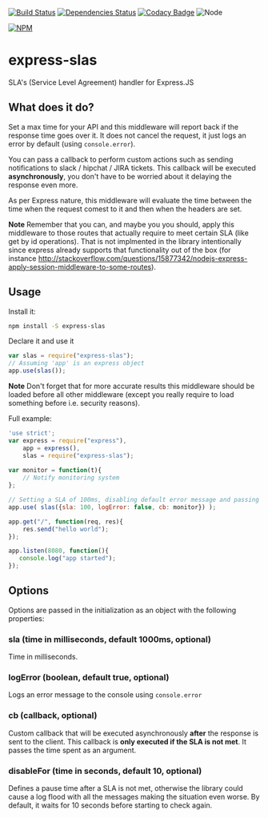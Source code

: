 [![Build Status](https://travis-ci.org/elfido/express-slas.svg?branch=master)](https://travis-ci.org/elfido/express-slas)
[![Dependencies Status](https://david-dm.org/elfido/express-slas.svg)](https://david-dm.org/elfido/express-slas.svg)
[![Codacy Badge](https://api.codacy.com/project/badge/Grade/4ef7ee9347094fcd8f8a687ccb26477f)](https://www.codacy.com/app/fidencio-garrido/express-slas?utm_source=github.com&amp;utm_medium=referral&amp;utm_content=elfido/express-slas&amp;utm_campaign=Badge_Grade)
![Node](https://img.shields.io/badge/node-4.0-brightgreen.svg)

[![NPM](https://nodei.co/npm/express-slas.png)](https://nodei.co/npm/express-slas/)

# express-slas
SLA's (Service Level Agreement) handler for Express.JS

## What does it do?
Set a max time for your API and this middleware will report back if the response time goes over it. It does not cancel the request, it just
logs an error by default (using ```console.error```).

You can pass a callback to perform custom actions such as sending notifications to slack / hipchat / JIRA tickets. This callback will be executed
**asynchronously**, you don't have to be worried about it delaying the response even more.

As per Express nature, this middleware will evaluate the time between the time
when the request comest to it and then when the headers are set.

**Note** Remember that you can, and maybe you you should, apply this middleware to those routes that actually require to meet
certain SLA (like get by id operations). That is not implmented in the library intentionally since express already supports
that functionality out of the box (for instance http://stackoverflow.com/questions/15877342/nodejs-express-apply-session-middleware-to-some-routes). 

## Usage
Install it:
```sh
npm install -S express-slas
```

Declare it and use it
```javascript
var slas = require("express-slas");
// Assuming 'app' is an express object
app.use(slas());
```
**Note** Don't forget that for more accurate results this middleware should be loaded
before all other middleware (except you really require to load something before i.e. security reasons).


Full example:
```javascript
'use strict';
var express = require("express"),
    app = express(),
    slas = require("express-slas");
    
var monitor = function(t){
    // Notify monitoring system
};

// Setting a SLA of 100ms, disabling default error message and passing a callback
app.use( slas({sla: 100, logError: false, cb: monitor}) );

app.get("/", function(req, res){
    res.send("hello world");
});

app.listen(8080, function(){
   console.log("app started"); 
});
```

## Options

Options are passed in the initialization as an object with the following properties:

### sla (time in milliseconds, default 1000ms, optional)
Time in milliseconds. 

### logError (boolean, default true, optional)
Logs an error message to the console using ```console.error```


### cb (callback, optional)
Custom callback that will be executed asynchronously **after** the response is sent to the client.
This callback is **only executed if the SLA is not met**. It passes the time spent as an argument. 

### disableFor (time in seconds, default 10, optional)
Defines a pause time after a SLA is not met, otherwise the library could cause a log flood with all the messages
making the situation even worse. By default, it waits for 10 seconds before starting to check again.